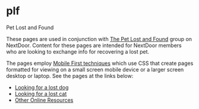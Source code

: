 # plf
 Pet Lost and Found

These pages are used in conjunction with [The Pet Lost and Found](https://nextdoor.com/g/lelb8qgty/?is=nav_bar) group on NextDoor. Content for these pages are intended for NextDoor members who are looking to exchange info for recovering a lost pet. 

The pages employ [Mobile First techniques](https://developer.mozilla.org/en-US/docs/Web/Progressive_web_apps/Responsive/Mobile_first) which use CSS that create pages formatted for viewing on a small screen mobile device or a larger screen desktop or laptop. See the pages at the links below:

- [Looking for a lost dog](https://plf.pet/LostDogInstructions) 
- [Looking for a lost cat](https://plf.pet/LostCatInstructions) 
- [Other Online Resources](https://plf.pet/resource)


